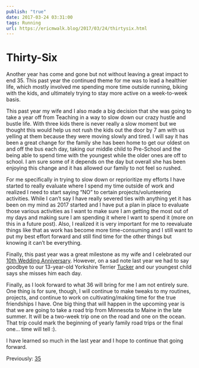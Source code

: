 ```yaml
---
publish: "true"
date: 2017-03-24 03:31:00
tags: Running
url: https://ericmwalk.blog/2017/03/24/thirtysix.html
---
```


# Thirty-Six

Another year has come and gone but not without leaving a great impact to end 35. This past year the continued theme for me was to lead a healthier life, which mostly involved me spending more time outside running, biking with the kids, and ultimately trying to stay more active on a week-to-week basis.

This past year my wife and I also made a big decision that she was going to take a year off from Teaching in a way to slow down our crazy hustle and bustle life. With three kids there is never really a slow moment but we thought this would help us not rush the kids out the door by 7 am with us yelling at them because they were moving slowly and tired. I will say it has been a great change for the family she has been home to get our oldest on and off the bus each day, taking our middle child to Pre-School and the being able to spend time with the youngest while the older ones are off to school. I am sure some of it depends on the day but overall she has been enjoying this change and it has allowed our family to not feel so rushed.

For me specifically in trying to slow down or reprioritize my efforts I have started to really evaluate where I spend my time outside of work and realized I need to start saying “NO” to certain projects/volunteering activities. While I can’t say I have really severed ties with anything yet it has been on my mind as 2017 started and I have put a plan in place to evaluate those various activities as I want to make sure I am getting the most out of my days and making sure I am spending it where I want to spend it (more on this in a future post). Also, I realized it is very important for me to reevaluate things like that as work has become more time-consuming and I still want to put my best effort forward and still find time for the other things but knowing it can’t be everything.

Finally, this past year was a great milestone as my wife and I celebrated our <a href="https://ericmwalk.blog/2016/10/14/years.html">10th Wedding Anniversary</a>. However, on a sad note last year we had to say goodbye to our 13-year-old Yorkshire Terrier <a href="https://ericmwalk.blog/2016/10/07/tucker-buddy.html">Tucker</a> and our youngest child says she misses him each day.

Finally, as I look forward to what 36 will bring for me I am not entirely sure. One thing is for sure, though, I will continue to make tweaks to my routines, projects, and continue to work on cultivating/making time for the true friendships I have. One big thing that will happen in the upcoming year is that we are going to take a road trip from Minnesota to Maine in the late summer. It will be a two-week trip one on the road and one on the ocean. That trip could mark the beginning of yearly family road trips or the final one… time will tell :).

I have learned so much in the last year and I hope to continue that going forward.

Previously: <a href="https://ericmwalk.blog/2016/03/24/thirtyfive.html">35</a>
